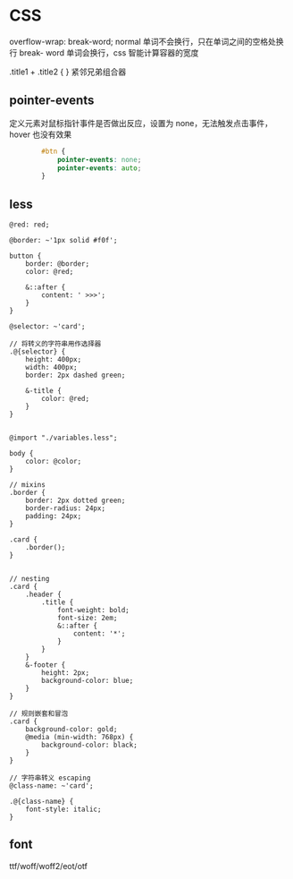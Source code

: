 # CSS

overflow-wrap:  break-word; 
normal 单词不会换行，只在单词之间的空格处换行
break- word 单词会换行，css 智能计算容器的宽度


.title1 + .title2 { } 紧邻兄弟组合器


## pointer-events

定义元素对鼠标指针事件是否做出反应，设置为 none，无法触发点击事件，hover 也没有效果

```css
        #btn {
            pointer-events: none;
            pointer-events: auto;
        }
```



## less
```less
@red: red;

@border: ~'1px solid #f0f';

button {
    border: @border;
    color: @red;

    &::after {
        content: ' >>>';
    }
}

@selector: ~'card';

// 将转义的字符串用作选择器
.@{selector} {
    height: 400px;
    width: 400px;
    border: 2px dashed green;

    &-title {
        color: @red;
    }
}


@import "./variables.less";

body {
    color: @color;
}

// mixins
.border {
    border: 2px dotted green;
    border-radius: 24px;
    padding: 24px;
}

.card {
    .border();
}


// nesting
.card {
    .header {
        .title {
            font-weight: bold;
            font-size: 2em;
            &::after {
                content: '*';
            }
        }
    }
    &-footer {
        height: 2px;
        background-color: blue;
    }
}

// 规则嵌套和冒泡
.card {
    background-color: gold;
    @media (min-width: 768px) {
        background-color: black;
    }
}

// 字符串转义 escaping
@class-name: ~'card';

.@{class-name} {
    font-style: italic;
}
```

## font

ttf/woff/woff2/eot/otf